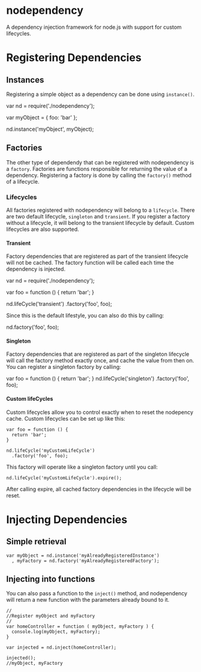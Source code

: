 nodependency
============

A dependency injection framework for node.js with support for custom lifecycles.

# Registering Dependencies
## Instances
Registering a simple object as a dependency can be done using `instance()`.

  var nd = require('./nodependency');

  var myObject = {
    foo: 'bar'
  };

  nd.instance('myObject', myObject);

## Factories
The other type of dependendy that can be registered with nodependency is a `factory`. Factories are functions responsible for returning the value of a dependency.
Registering a factory is done by calling the `factory()` method of a lifecycle.

### Lifecycles
All factories registered with nodependency will belong to a `lifecycle`.
There are two default lifecycle, `singleton` and `transient`. If you register a factory without a lifecycle, it will belong to the transient lifecycle by default.
Custom lifecycles are also supported.

#### Transient
Factory dependencies that are registered as part of the transient lifecycle will not be cached. The factory function will be called each time the dependency is injected.

  var nd = require('./nodependency');

  var foo = function () {
    return 'bar';
  }

  nd.lifeCycle('transient')
    .factory('foo', foo);

Since this is the default lifestyle, you can also do this by calling:

  nd.factory('foo', foo);

#### Singleton
Factory dependencies that are registered as part of the singleton lifecycle will call the factory method exactly once, and cache the value from then on.
You can register a singleton factory by calling:

  var foo = function () {
    return 'bar';
  }
  nd.lifeCycle('singleton')
    .factory('foo', foo);

#### Custom lifeCycles
Custom lifecycles allow you to control exactly when to reset the nodepency cache. Custom lifecycles can be set up like this:

    var foo = function () {
      return 'bar';
    }

    nd.lifeCycle('myCustomLifeCycle')
      .factory('foo', foo);

This factory will operate like a singleton factory until you call:

    nd.lifeCycle('myCustomLifeCycle').expire();

After calling expire, all cached factory dependencies in the lifecycle will be reset.

# Injecting Dependencies

## Simple retrieval

    var myObject = nd.instance('myAlreadyRegisteredInstance')
      , myFactory = nd.factory('myAlreadyRegisteredFactory');

## Injecting into functions
You can also pass a function to the `inject()` method, and nodependency will return a new function with the parameters already bound to it.

    //
    //Register myObject and myFactory
    //
    var homeController = function ( myObject, myFactory ) {
      console.log(myObject, myFactory);
    }

    var injected = nd.inject(homeController);

    injected();
    //myObject, myFactory

